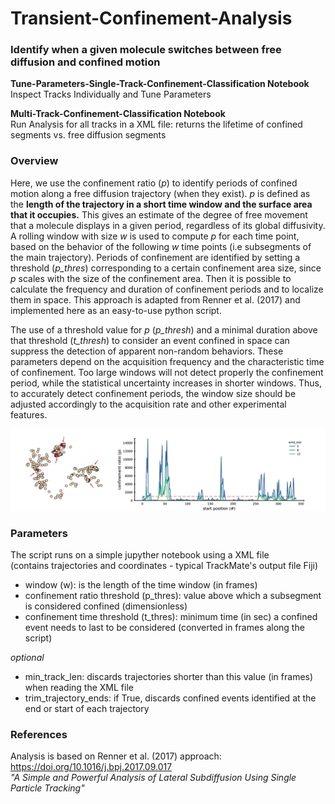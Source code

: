 # Transient-Confinement-Analysis
### Identify when a given molecule switches between free diffusion and confined motion

**Tune-Parameters-Single-Track-Confinement-Classification Notebook** <br>
Inspect Tracks Individually and Tune Parameters

**Multi-Track-Confinement-Classification Notebook** <br> 
Run Analysis for all tracks in a XML file: returns the lifetime of confined segments vs. free diffusion segments

### Overview

Here, we use the confinement ratio (*p*) to identify periods of confined motion along a free diffusion trajectory (when they exist).
*p* is defined as the **length of the trajectory in a short time window and the surface area that it occupies.**
This gives an estimate of the degree of free movement that a molecule displays in a given period, regardless of its global diffusivity.
A rolling window with size *w* is used to compute *p* for each time point, based on the behavior of the following *w* time points (i.e subsegments of the main trajectory).
Periods of confinement are identified by setting a threshold (*p_thres*) corresponding to a certain confinement area size, 
since *p* scales with the size of the confinement area. Then it is possible to calculate the frequency and duration of confinement periods 
and to localize them in space. This approach is adapted from Renner et al. (2017) and implemented here as an easy-to-use python script.

The use of a threshold value for *p* (*p_thresh*) and a minimal duration above that threshold (*t_thresh*) to consider an event confined in space
can suppress the detection of apparent non-random behaviors. These parameters depend on the acquisition frequency and the characteristic time of confinement. 
Too large windows will not detect properly the confinement period, while the statistical uncertainty increases in shorter windows. 
Thus, to accurately detect confinement periods, the window size should be adjusted accordingly to the acquisition rate and other experimental features.

![alt text](https://github.com/paulocaldas/Transient-Confinement-Analysis/blob/main/transient_confinement_illustration.png)

### Parameters

The script runs on a simple jupyther notebook using a XML file <br> 
(contains trajectories and coordinates - typical TrackMate's output file Fiji)

- window (w): is the length of the time window (in frames)
- confinement ratio threshold (p_thres): value above which a subsegment is considered confined (dimensionless)
- confinement time threshold (t_thres): minimum time (in sec) a confined event needs to last to be considered (converted in frames along the script)

*optional*
- min_track_len: discards trajectories shorter than this value (in frames) when reading the XML file
- trim_trajectory_ends: if True, discards confined events identified at the end or start of each trajectory

### References
Analysis is based on Renner et al. (2017) approach: https://doi.org/10.1016/j.bpj.2017.09.017 <br>
*"A Simple and Powerful Analysis of Lateral Subdiffusion Using Single Particle Tracking"*
